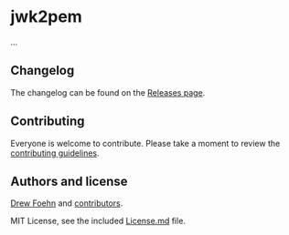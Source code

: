 # jwk2pem

...

## Changelog

The changelog can be found on the [Releases page](https://github.com/pixeldrew/jwk2pem/releases).

## Contributing

Everyone is welcome to contribute. Please take a moment to review the [contributing guidelines](Contributing.md).

## Authors and license

[Drew Foehn](https://github.com/pixeldrew/jwk2pem) and [contributors](https://github.com/pixeldrew/jwk2pem/graphs/contributors).

MIT License, see the included [License.md](License.md) file.
